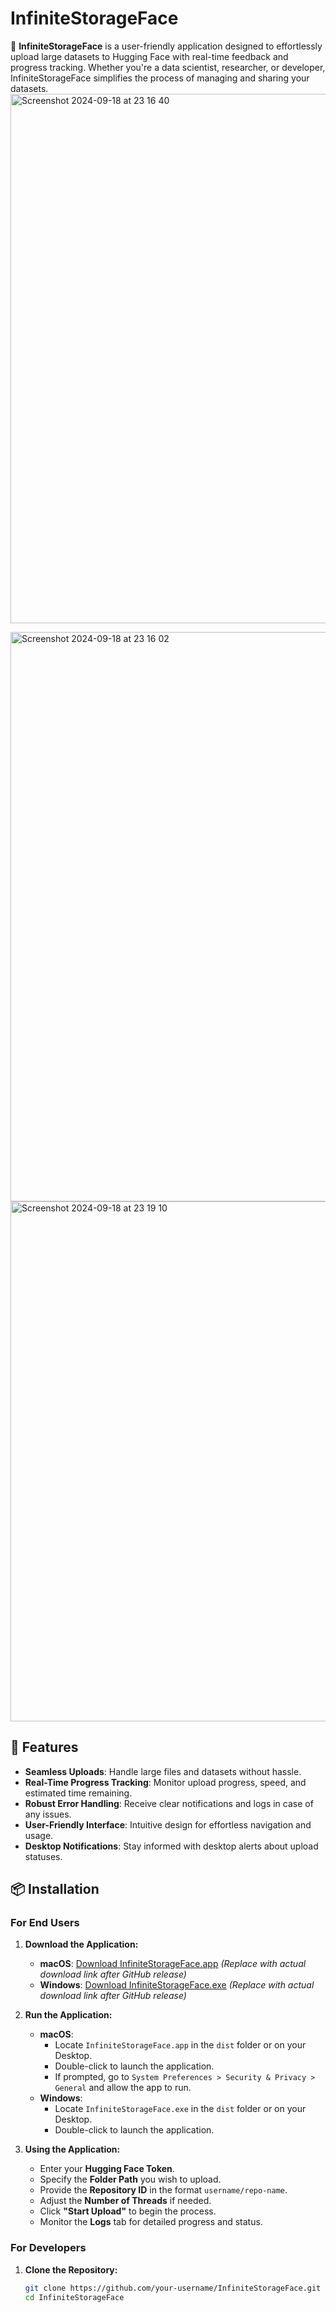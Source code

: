 # InfiniteStorageFace

🚀 **InfiniteStorageFace** is a user-friendly application designed to effortlessly upload large datasets to Hugging Face with real-time feedback and progress tracking. Whether you're a data scientist, researcher, or developer, InfiniteStorageFace simplifies the process of managing and sharing your datasets.
<img width="847" alt="Screenshot 2024-09-18 at 23 16 40" src="https://github.com/user-attachments/assets/4ea37042-5b9a-4d67-b678-a0f6ab1adf00">


<img width="911" alt="Screenshot 2024-09-18 at 23 16 02" src="https://github.com/user-attachments/assets/142da7f6-74b4-4d9f-8e81-b016c0af0564">

<img width="832" alt="Screenshot 2024-09-18 at 23 19 10" src="https://github.com/user-attachments/assets/08aea0de-5335-45d7-934b-043fb614e5c6">


## 🌟 Features

- **Seamless Uploads**: Handle large files and datasets without hassle.
- **Real-Time Progress Tracking**: Monitor upload progress, speed, and estimated time remaining.
- **Robust Error Handling**: Receive clear notifications and logs in case of any issues.
- **User-Friendly Interface**: Intuitive design for effortless navigation and usage.
- **Desktop Notifications**: Stay informed with desktop alerts about upload statuses.

## 📦 Installation

### For End Users

1. **Download the Application:**
   - **macOS**: [Download InfiniteStorageFace.app](#) *(Replace with actual download link after GitHub release)*
   - **Windows**: [Download InfiniteStorageFace.exe](#) *(Replace with actual download link after GitHub release)*

2. **Run the Application:**
   - **macOS**:
     - Locate `InfiniteStorageFace.app` in the `dist` folder or on your Desktop.
     - Double-click to launch the application.
     - If prompted, go to `System Preferences > Security & Privacy > General` and allow the app to run.
   - **Windows**:
     - Locate `InfiniteStorageFace.exe` in the `dist` folder or on your Desktop.
     - Double-click to launch the application.

3. **Using the Application:**
   - Enter your **Hugging Face Token**.
   - Specify the **Folder Path** you wish to upload.
   - Provide the **Repository ID** in the format `username/repo-name`.
   - Adjust the **Number of Threads** if needed.
   - Click **"Start Upload"** to begin the process.
   - Monitor the **Logs** tab for detailed progress and status.

### For Developers

1. **Clone the Repository:**

   ```bash
   git clone https://github.com/your-username/InfiniteStorageFace.git
   cd InfiniteStorageFace

